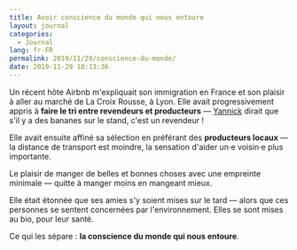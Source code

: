 ```yaml
---
title: Avoir conscience du monde qui nous entoure
layout: journal
categories:
  - Journal
lang: fr-FR
permalink: 2019/11/29/conscience-du-monde/
date: 2019-11-29 18:13:36
---
```


Un récent hôte Airbnb m'expliquait son immigration en France et son plaisir à aller au marché de La Croix Rousse, à Lyon. Elle avait progressivement appris à **faire le tri entre revendeurs et producteurs** — [Yannick](https://elsif.fr/) dirait que s'il y a des bananes sur le stand, c'est un revendeur !

Elle avait ensuite affiné sa sélection en préférant des **producteurs locaux** — la distance de transport est moindre, la sensation d'aider un·e voisin·e plus importante.

Le plaisir de manger de belles et bonnes choses avec une empreinte minimale — quitte à manger moins en mangeant mieux.

Elle était étonnée que ses amies s'y soient mises sur le tard — alors que ces personnes se sentent concernées par l'environnement. Elles se sont mises au bio, pour leur santé.

Ce qui les sépare : **la conscience du monde qui nous entoure**. 